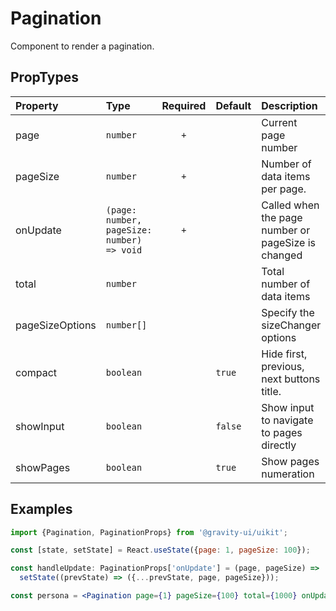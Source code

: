 # Pagination

Component to render a pagination.

## PropTypes

| Property        | Type                                       | Required | Default | Description                                        |
| :-------------- | :----------------------------------------- | :------: | :------ | :------------------------------------------------- |
| page            | `number`                                   |   `+`    |         | Current page number                                |
| pageSize        | `number`                                   |   `+`    |         | Number of data items per page.                     |
| onUpdate        | `(page: number, pageSize: number) => void` |   `+`    |         | Called when the page number or pageSize is changed |
| total           | `number`                                   |          |         | Total number of data items                         |
| pageSizeOptions | `number[]`                                 |          |         | Specify the sizeChanger options                    |
| compact         | `boolean`                                  |          | `true`  | Hide first, previous, next buttons title.          |
| showInput       | `boolean`                                  |          | `false` | Show input to navigate to pages directly           |
| showPages       | `boolean`                                  |          | `true`  | Show pages numeration                              |

## Examples

```jsx
import {Pagination, PaginationProps} from '@gravity-ui/uikit';

const [state, setState] = React.useState({page: 1, pageSize: 100});

const handleUpdate: PaginationProps['onUpdate'] = (page, pageSize) =>
  setState((prevState) => ({...prevState, page, pageSize}));

const persona = <Pagination page={1} pageSize={100} total={1000} onUpdate={handleUpdate} />;
```
